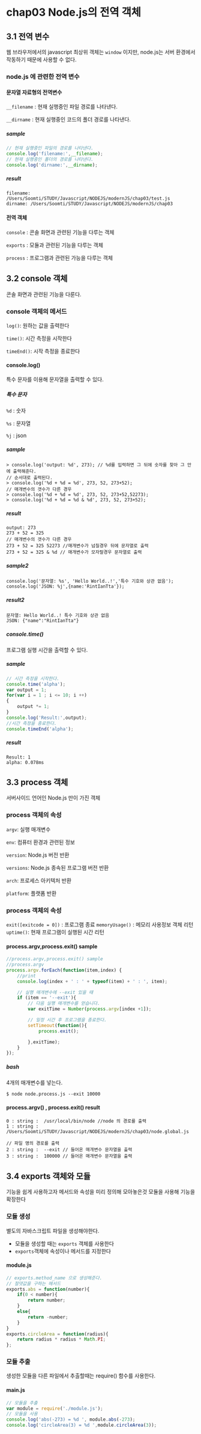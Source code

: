 # chap03 Node.js의 전역 객체

## 3.1 전역 변수

웹 브라우저에서의 javascript 최상위 객체는 ``` window ``` 이지만, node.js는 서버 환경에서 작동하기 때문에 사용할 수 없다.

### node.js 에 관련한 전역 변수

#### 문자열 자료형의 전역변수

``` __filename ``` : 현재 실행중인 파일 경로를 나타낸다.

``` __dirname ``` : 현재 실행중인 코드의 폴더 경로를 나타낸다. 

##### sample
``` javascript
// 현재 실행중인 파일의 경로를 나타낸다.
console.log('filename:',__filename);
// 현재 실행중인 폴더의 경로를 나타낸다.
console.log('dirname:',__dirname);
```
##### result
```
filename: /Users/Soomti/STUDY/Javascript/NODEJS/modernJS/chap03/test.js
dirname: /Users/Soomti/STUDY/Javascript/NODEJS/modernJS/chap03
```

#### 전역 객체

``` console ``` : 콘솔 화면과 관련된 기능을 다루는 객체

``` exports ``` : 모듈과 관련된 기능을 다루는 객체

``` process ``` : 프로그램과 관련된 가능을 다루는 객체

## 3.2 console 객체

콘솔 화면과 관련된 기능을 다룬다.

### console 객체의 메서드

``` log() ```: 원하는 값을 출력한다

``` time() ```: 시간 측정을 시작한다

```timeEnd()```: 시작 측정을 종료한다


#### console.log()

특수 문자를 이용해 문자열을 출력할 수 있다.

##### 특수 문자
``` %d ``` :  숫자

``` %s ``` :  문자열

``` %j ``` :  json

#####  sample

```
> console.log('output: %d', 273); // %d를 입력하면 그 뒤에 숫자를 찾아 그 안에 출력해준다.
// 순서대로 출력된다.
> console.log('%d + %d = %d', 273, 52, 273+52);
// 매개변수의 갯수가 다른 경우 
> console.log('%d + %d = %d', 273, 52, 273+52,52273);
> console.log('%d + %d = %d & %d', 273, 52, 273+52);
```

#####  result
```
output: 273
273 + 52 = 325
// 매개변수의 갯수가 다른 경우 
273 + 52 = 325 52273 //매개변수가 넘칠경우 뒤에 문자열로 출력  
273 + 52 = 325 & %d // 매개변수가 모자랄경우 문자열로 출력 
```

##### sample2
```
console.log('문자열: %s', 'Hello World..!','특수 기호와 상관 없음');
console.log('JSON: %j',{name:'RintIanTta'});
```

##### result2
```
문자열: Hello World..! 특수 기호와 상관 없음
JSON: {"name":"RintIanTta"}
````

##### console.time()
프로그램 실행 시간을 출력할 수 있다.

##### sample
``` javascript
// 시간 측정을 시작한다.
console.time('alpha');
var output = 1;
for(var i = 1 ; i <= 10; i ++)
{
    output *= 1;
}
console.log('Result:',output);
//시간 측정을 종료한다.
console.timeEnd('alpha');
```
##### result
```
Result: 1
alpha: 0.078ms
```

## 3.3 process 객체

서버사이드 언어인 Node.js 만이 가진 객체 

###  process 객체의 속성 

```argv```: 실행 매개변수

```env```: 컴퓨터 환경과 관련된 정보

```version```: Node.js 버전 반환

```versions```: Node.js 종속된 프로그램 버전 반환

```arch```: 프로세스 아키텍처 반환

```platform```: 플랫폼 반환

###  process 객체의 속성 

```exit([exitcode = 0])``` :  프로그램 종료
```memoryUsage()``` : 메모리 사용정보 객체 리턴
```uptime()```: 현재 프로그램이 실행된 시간 리턴 

#### process.argv,process.exit() sample

```javascript
//process.argv,process.exit() sample
//process.argv
process.argv.forEach(function(item,index) {
    //print
    console.log(index + ' : ' + typeof(item) + ' : ', item);

    // 실행 매개변수에 --exit 있을 때
    if (item == '--exit'){
        // 다음 실행 매개변수를 얻습니다.
        var exitTime = Number(process.argv[index +1]);

        // 일정 시간 후 프로그램을 종료한다.
        setTimeout(function(){
            process.exit();

        },exitTime);
    }
});
```
##### bash
4개의 매개변수를 넣는다.
```
$ node node.process.js --exit 10000
```

#### process.argv() , process.exit() result

```
0 : string :  /usr/local/bin/node //node 의 경로를 출력 
1 : string :  /Users/Soomti/STUDY/Javascript/NODEJS/modernJS/chap03/node.global.js

// 파일 명의 경로를 출력 
2 : string :  --exit // 들어온 매개변수 문자열을 출력
3 : string :  100000 // 들어온 매개변수 문자열을 출력
```

## 3.4 exports 객체와 모듈 

기능을 쉽게 사용하고자 메서드와 속성을 미리 정의해 모아놓은것 모듈을 사용해 기능을 확장한다

### 모듈 생성

별도의 자바스크립트 파일을 생성해야한다.
* 모듈을 생성할 때는 ```exports``` 객체를 사용한다
* ```exports```객체에 속성이나 메서드를 지정한다

#### module.js

```javascript
// exports.method_name 으로 생성해준다.
// 절댓값을 구하는 메서드
exports.abs = function(number){    
    if(0 < number){
        return number;
    }
    else{
        return -number;
    }
}
exports.circleArea = function(radius){
    return radius * radius * Math.PI;
};
```
### 모듈 추출
생성한 모듈을 다른 파일에서 추출할때는 require() 함수를 사용한다.
#### main.js
```javascript
// 모듈을 추출
var module = require('./module.js');
// 모듈을 사용
console.log('abs(-273) = %d ', module.abs(-273);
console.log('circleArea(3) = %d ',module.circleArea(3));
```